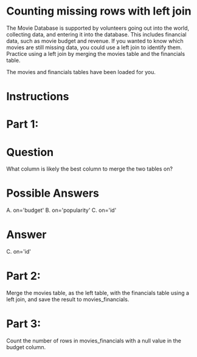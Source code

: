 # Counting missing rows with left join
The Movie Database is supported by volunteers going out into the world, collecting data, and entering it into the database. This includes financial data, such as movie budget and revenue. If you wanted to know which movies are still missing data, you could use a left join to identify them. Practice using a left join by merging the movies table and the financials table.

The movies and financials tables have been loaded for you.

# Instructions

# Part 1:

# Question

What column is likely the best column to merge the two tables on?

# Possible Answers

A. on='budget'
B. on='popularity'
C. on='id'

# Answer
C. on='id'

# Part 2:
Merge the movies table, as the left table, with the financials table using a left join, and save the result to movies_financials.

# Part 3:
Count the number of rows in movies_financials with a null value in the budget column.
